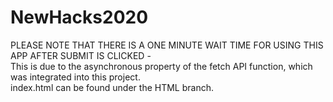# NewHacks2020
PLEASE NOTE THAT THERE IS A ONE MINUTE WAIT TIME FOR USING THIS APP AFTER SUBMIT IS CLICKED - <br>
This is due to the asynchronous property of the fetch API function, which was integrated into this project.<br>
index.html can be found under the HTML branch.
